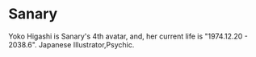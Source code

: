 # Sanary
Yoko Higashi is Sanary's 4th avatar, and, her current life is "1974.12.20 - 2038.6". Japanese Illustrator,Psychic.
